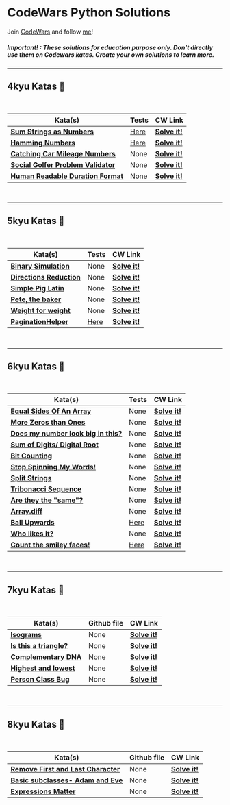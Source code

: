 <!-- Template for the kata table
## 8kyu Katas :white_heart:

<br>

| Kata(s) |Github file | CW Link |
|--|--|--|
| [** **]( )  | None | [**Solve it!**]( ) |
| [** **]( )  | None | [**Solve it!**]( ) |
| [** **]( )  | None | [**Solve it!**]( ) |

<br>

-->

# CodeWars Python Solutions

Join [CodeWars](https://www.codewars.com/r/hbGshA) and follow [me](https://www.codewars.com/users/Thor-Pedo)!

##### Important! : These solutions for education purpose only. Don't directly use them on Codewars katas. Create your own solutions to learn more.

---

## 4kyu Katas :blue_heart:

<br>

| Kata(s) | Tests | CW Link |
|--|--|--|
| [**Sum Strings as Numbers**](https://github.com/DavidSiretMarques/CodeWars-Katas/blob/main/4kyu/numberstrings_kata.py)  | [Here](https://github.com/DavidSiretMarques/CodeWars-Katas/blob/main/4kyu/test_numberstrings_kata.py) | [**Solve it!**](https://www.codewars.com/kata/5324945e2ece5e1f32000370) |
| [**Hamming Numbers**](https://github.com/DavidSiretMarques/CodeWars-Katas/blob/main/4kyu/hamming_numbers.py)  | [Here](https://github.com/DavidSiretMarques/CodeWars-Katas/blob/main/4kyu/test_hamming_numbers.py)| [**Solve it!**](https://www.codewars.com/kata/526d84b98f428f14a60008da) |
| [**Catching Car Mileage Numbers**](https://github.com/DavidSiretMarques/CodeWars-Katas/blob/main/4kyu/catching-car-mileage-numbers.py)  | None | [**Solve it!**](https://www.codewars.com/kata/52c4dd683bfd3b434c000292) |
| [**Social Golfer Problem Validator**](https://github.com/DavidSiretMarques/CodeWars-Katas/blob/main/4kyu/social-golfer-problem-validator.py)  | None | [**Solve it!**](https://www.codewars.com/kata/556c04c72ee1147ff20000c9) |
| [**Human Readable Duration Format**](https://github.com/DavidSiretMarques/CodeWars-Katas/blob/main/4kyu/human-readable-duration-format.py)  | None | [**Solve it!**](https://www.codewars.com/kata/52742f58faf5485cae000b9a) |

<br>

---

## 5kyu Katas :yellow_heart:

<br>

| Kata(s) | Tests | CW Link |
|--|--|--|
| [**Binary Simulation**](https://github.com/DavidSiretMarques/CodeWars-Katas/blob/main/5kyu/binary-simulation.py)  | None | [**Solve it!**](https://www.codewars.com/kata/5cb9f138b5c9080019683864) |
| [**Directions Reduction**](https://github.com/DavidSiretMarques/CodeWars-Katas/blob/main/5kyu/directions-reduction.py)  | None | [**Solve it!**](https://www.codewars.com/kata/550f22f4d758534c1100025a) |
| [**Simple Pig Latin**](https://github.com/DavidSiretMarques/CodeWars-Katas/blob/main/5kyu/pig-latin.py)  | None | [**Solve it!**](https://www.codewars.com/kata/520b9d2ad5c005041100000f) |
| [**Pete, the baker**](https://github.com/DavidSiretMarques/CodeWars-Katas/blob/main/5kyu/pete-the-baker.py)  | None | [**Solve it!**](https://www.codewars.com/kata/525c65e51bf619685c000059) |
| [**Weight for weight**](https://github.com/DavidSiretMarques/CodeWars-Katas/blob/main/5kyu/weight-for-weight.py)  | None | [**Solve it!**](https://www.codewars.com/kata/55c6126177c9441a570000cc) |
| [**PaginationHelper**](https://github.com/DavidSiretMarques/CodeWars-Katas/blob/main/5kyu/pagination_helper.py)  | [Here](https://github.com/DavidSiretMarques/CodeWars-Katas/blob/main/5kyu/test_pagination_helper.py) | [**Solve it!**](https://www.codewars.com/kata/515bb423de843ea99400000a) |


<br>

---

## 6kyu Katas :yellow_heart:

<br>

| Kata(s) | Tests | CW Link |
|--|--|--|
| [**Equal Sides Of An Array**](https://github.com/DavidSiretMarques/CodeWars-Katas/blob/main/6kyu/equal_sides_of_an_array.py)  | None | [**Solve it!**](https://www.codewars.com/kata/5679aa472b8f57fb8c000047) |
| [**More Zeros than Ones**](https://github.com/DavidSiretMarques/CodeWars-Katas/blob/main/6kyu/more-zeros-than-ones.py)  | None | [**Solve it!**](https://www.codewars.com/kata/5d41e16d8bad42002208fe1a) |
| [**Does my number look big in this?**](https://github.com/DavidSiretMarques/CodeWars-Katas/blob/main/6kyu/does-my-number-look-big-in-this.py)  | None | [**Solve it!**](https://www.codewars.com/kata/5287e858c6b5a9678200083c) |
| [**Sum of Digits/ Digital Root**](https://github.com/DavidSiretMarques/CodeWars-Katas/blob/main/6kyu/digital-root.py)  | None | [**Solve it!**](https://www.codewars.com/kata/541c8630095125aba6000c00) |
| [**Bit Counting**](https://github.com/DavidSiretMarques/CodeWars-Katas/blob/main/6kyu/bit-counting.py)  | None | [**Solve it!**](https://www.codewars.com/kata/526571aae218b8ee490006f4) |
| [**Stop Spinning My Words!**](https://github.com/DavidSiretMarques/CodeWars-Katas/blob/main/6kyu/stop-spinning-my-words.py)  | None | [**Solve it!**](https://www.codewars.com/kata/5264d2b162488dc400000001) |
| [**Split Strings**](https://github.com/DavidSiretMarques/CodeWars-Katas/blob/main/6kyu/split-strings.py)  | None | [**Solve it!**](https://www.codewars.com/kata/515de9ae9dcfc28eb6000001) |
| [**Tribonacci Sequence**](https://github.com/DavidSiretMarques/CodeWars-Katas/blob/main/6kyu/tribonacci.py)  | None | [**Solve it!**](https://www.codewars.com/kata/556deca17c58da83c00002db) |
| [**Are they the "same"?**](https://github.com/DavidSiretMarques/CodeWars-Katas/blob/main/6kyu/are-they-the-same.py)  | None | [**Solve it!**](https://www.codewars.com/kata/550498447451fbbd7600041c) |
| [**Array.diff**](https://github.com/DavidSiretMarques/CodeWars-Katas/blob/main/6kyu/array-diff.py)  | None | [**Solve it!**](https://www.codewars.com/kata/523f5d21c841566fde000009) |
| [**Ball Upwards**](https://github.com/DavidSiretMarques/CodeWars-Katas/blob/main/6kyu/ball_upwards.py)  | [Here](https://github.com/DavidSiretMarques/CodeWars-Katas/blob/main/6kyu/test_ball_upwards.py) | [**Solve it!**](https://www.codewars.com/kata/566be96bb3174e155300001b) |
| [**Who likes it?**](https://github.com/DavidSiretMarques/CodeWars-Katas/blob/main/6kyu/who_likes_it.py)  | None | [**Solve it!**](https://www.codewars.com/kata/5266876b8f4bf2da9b000362) |
| [**Count the smiley faces!**](https://github.com/DavidSiretMarques/CodeWars-Katas/blob/main/6kyu/count_the_smiley_faces.py)  | [Here](https://github.com/DavidSiretMarques/CodeWars-Katas/blob/main/6kyu/test_count_the_smiley_faces.py) | [**Solve it!**](https://www.codewars.com/kata/583203e6eb35d7980400002a) |


<br>

---

## 7kyu Katas :white_heart:

<br>

| Kata(s) |Github file | CW Link |
|--|--|--|
| [**Isograms**](https://github.com/DavidSiretMarques/CodeWars-Katas/blob/main/7kyu/isograms.py)  | None | [**Solve it!**](https://www.codewars.com/kata/54ba84be607a92aa900000f1) |
| [**Is this a triangle?**](https://github.com/DavidSiretMarques/CodeWars-Katas/blob/main/7kyu/is_this_a_triangle.py)  | None | [**Solve it!**](https://www.codewars.com/kata/56606694ec01347ce800001b) |
| [**Complementary DNA**](https://github.com/DavidSiretMarques/CodeWars-Katas/blob/main/7kyu/complementary-DNA.py)  | None | [**Solve it!**](https://www.codewars.com/kata/554e4a2f232cdd87d9000038) |
| [**Highest and lowest**](https://github.com/DavidSiretMarques/CodeWars-Katas/blob/main/7kyu/Highest-lowest.py)  | None | [**Solve it!**](https://www.codewars.com/kata/554b4ac871d6813a03000035) |
| [**Person Class Bug**](https://github.com/DavidSiretMarques/CodeWars-Katas/blob/main/7kyu/person-class-bug.py)  | None | [**Solve it!**](https://www.codewars.com/kata/513f887e484edf3eb3000001/python) |
<br>

---

## 8kyu Katas :white_heart:

<br>

| Kata(s) |Github file | CW Link |
|--|--|--|
| [**Remove First and Last Character**](https://github.com/DavidSiretMarques/CodeWars-Katas/blob/main/8kyu/remove_first_last.py)  | None | [**Solve it!**](https://www.codewars.com/kata/56bc28ad5bdaeb48760009b0) |
| [**Basic subclasses- Adam and Eve**](https://github.com/DavidSiretMarques/CodeWars-Katas/blob/main/8kyu/subclasses-adam-eve.py)  | None | [**Solve it!**](https://www.codewars.com/kata/547274e24481cfc469000416) |
| [**Expressions Matter**](https://github.com/DavidSiretMarques/CodeWars-Katas/blob/main/8kyu/expresions-matter.py)  | None | [**Solve it!**](https://www.codewars.com/kata/5ae62fcf252e66d44d00008e) |

<br>
